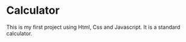 # Calculator

This is my first project using Html, Css and Javascript.
It is a standard calculator.

